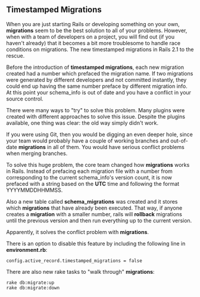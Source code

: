 ## Timestamped Migrations
              
When you are just starting Rails or developing something on your own, **migrations** seem to be the best solution to all of your problems. However, when with a team of developers on a project, you will find out (if you haven't already) that it becomes a bit more troublesome to handle race conditions on migrations. The new timestamped migrations in Rails 2.1 to the rescue.

Before the introduction of **timestamped migrations**, each new migration created had a number which prefaced the migration name. If two migrations were generated by different developers and not committed instantly, they could end up having the same number preface by different migration info. At this point your schema_info is out of date and you have a conflict in your source control.
        
There were many ways to "try" to solve this problem. Many plugins were created with different approaches to solve this issue. Despite the plugins available, one thing was clear: the old way simply didn't work.     

If you were using Git, then you would be digging an even deeper hole, since your team would probably have a couple of working branches and out-of-date **migrations** in all of them. You would have serious conflict problems when merging branches.
                 
To solve this huge problem, the core team changed how **migrations** works in Rails.  Instead of prefacing each migration file with a number from corresponding to the current schema_info's version count, it is now prefaced with a string based on the **UTC** time and following the format YYYYMMDDHHMMSS.

Also a new table called **schema_migrations** was created and it stores which **migrations** that have already been executed. That way, if anyone creates a **migration** with a smaller number, rails will **rollback** migrations until the previous version and then run everything up to the current version.

Apparently, it solves the conflict problem with **migrations**.

There is an option to disable this feature by including the following line in **environment.rb**:

	config.active_record.timestamped_migrations = false

There are also new rake tasks to "walk through" **migrations**:

	rake db:migrate:up
	rake db:migrate:down
